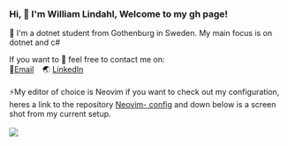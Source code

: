 ### Hi, 👋 I'm William Lindahl, Welcome to my gh page! <br>
 
 
🔭 I'm a dotnet student from Gothenburg in Sweden. My main focus is  on dotnet and c#  

If you want to 💬 feel free to contact me on:  
📧<a href="mailto:william.l.dev@gmail.com">Email</a>
&nbsp;&nbsp;&nbsp;🌏 [LinkedIn](https://www.linkedin.com/in/william-lindahl-528222108)
<br>
<br>
⚡My editor of choice is Neovim if you want to check out my configuration, heres a link to the repository [Neovim- config](https://github.com/Adgnascor/nvim) and down below is a screen shot from my current setup. <br>
<br>
<img src="https://github.com/Adgnascor/nvim/blob/master/img/Dark.png?raw=true">
<br>
  

 
 
<!--
**Adgnascor/Adgnascor** is a ✨ _special_ ✨ repository because its `README.md` (this file) appears on your GitHub profile.

Here are some ideas to get you started:

- 🔭 I’m currently working on ...
- 🌱 I’m currently learning ...
- 👯 I’m looking to collaborate on ...
- 🤔 I’m looking for help with ...
- 💬 Ask me about ...
- 📫 How to reach me: ...
- 😄 Pronouns: ...
- ⚡ Fun fact: ...
-->
